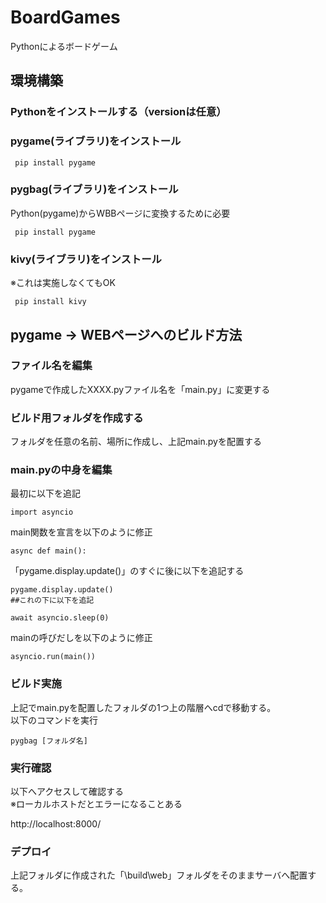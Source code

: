 # BoardGames
Pythonによるボードゲーム

## 環境構築
### Pythonをインストールする（versionは任意）

### pygame(ライブラリ)をインストール
```
 pip install pygame
```

### pygbag(ライブラリ)をインストール
Python(pygame)からWBBページに変換するために必要
```
 pip install pygame
```
### kivy(ライブラリ)をインストール
※これは実施しなくてもOK
```
 pip install kivy
```

## pygame → WEBページへのビルド方法
### ファイル名を編集
pygameで作成したXXXX.pyファイル名を「main.py」に変更する

### ビルド用フォルダを作成する
フォルダを任意の名前、場所に作成し、上記main.pyを配置する

### main.pyの中身を編集
最初に以下を追記
```
import asyncio
```

main関数を宣言を以下のように修正
```
async def main():
```

「pygame.display.update()」のすぐに後に以下を追記する
```
pygame.display.update()
##これの下に以下を追記

await asyncio.sleep(0)
```

mainの呼びだしを以下のように修正
```
asyncio.run(main())
```
### ビルド実施
上記でmain.pyを配置したフォルダの1つ上の階層へcdで移動する。  
以下のコマンドを実行  
```
pygbag [フォルダ名]
```

### 実行確認
以下へアクセスして確認する  
※ローカルホストだとエラーになることある

http://localhost:8000/


### デプロイ
上記フォルダに作成された「\build\web」フォルダをそのままサーバへ配置する。

